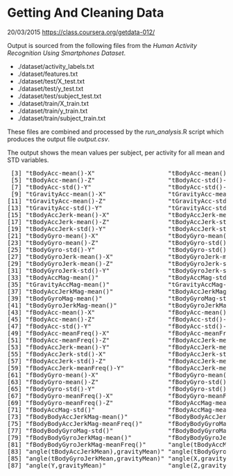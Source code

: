 # Getting And Cleaning Data

20/03/2015
https://class.coursera.org/getdata-012/

Output is sourced from the following files from the _Human Activity Recognition Using Smartphones Dataset_.

* ./dataset/activity_labels.txt
* ./dataset/features.txt
* ./dataset/test/X_test.txt
* ./dataset/test/y_test.txt
* ./dataset/test/subject_test.txt
* ./dataset/train/X_train.txt
* ./dataset/train/y_train.txt
* ./dataset/train/subject_train.txt

These files are combined and processed by the _run_analysis_.R script which produces the output file _output.csv_.

 The output shows the mean values per subject, per activity for all mean and STD variables.

<pre>
 [3] "tBodyAcc-mean()-X"                    "tBodyAcc-mean()-Y"
 [5] "tBodyAcc-mean()-Z"                    "tBodyAcc-std()-X"
 [7] "tBodyAcc-std()-Y"                     "tBodyAcc-std()-Z"
 [9] "tGravityAcc-mean()-X"                 "tGravityAcc-mean()-Y"
[11] "tGravityAcc-mean()-Z"                 "tGravityAcc-std()-X"
[13] "tGravityAcc-std()-Y"                  "tGravityAcc-std()-Z"
[15] "tBodyAccJerk-mean()-X"                "tBodyAccJerk-mean()-Y"
[17] "tBodyAccJerk-mean()-Z"                "tBodyAccJerk-std()-X"
[19] "tBodyAccJerk-std()-Y"                 "tBodyAccJerk-std()-Z"
[21] "tBodyGyro-mean()-X"                   "tBodyGyro-mean()-Y"
[23] "tBodyGyro-mean()-Z"                   "tBodyGyro-std()-X"
[25] "tBodyGyro-std()-Y"                    "tBodyGyro-std()-Z"
[27] "tBodyGyroJerk-mean()-X"               "tBodyGyroJerk-mean()-Y"
[29] "tBodyGyroJerk-mean()-Z"               "tBodyGyroJerk-std()-X"
[31] "tBodyGyroJerk-std()-Y"                "tBodyGyroJerk-std()-Z"
[33] "tBodyAccMag-mean()"                   "tBodyAccMag-std()"
[35] "tGravityAccMag-mean()"                "tGravityAccMag-std()"
[37] "tBodyAccJerkMag-mean()"               "tBodyAccJerkMag-std()"
[39] "tBodyGyroMag-mean()"                  "tBodyGyroMag-std()"
[41] "tBodyGyroJerkMag-mean()"              "tBodyGyroJerkMag-std()"
[43] "fBodyAcc-mean()-X"                    "fBodyAcc-mean()-Y"
[45] "fBodyAcc-mean()-Z"                    "fBodyAcc-std()-X"
[47] "fBodyAcc-std()-Y"                     "fBodyAcc-std()-Z"
[49] "fBodyAcc-meanFreq()-X"                "fBodyAcc-meanFreq()-Y"
[51] "fBodyAcc-meanFreq()-Z"                "fBodyAccJerk-mean()-X"
[53] "fBodyAccJerk-mean()-Y"                "fBodyAccJerk-mean()-Z"
[55] "fBodyAccJerk-std()-X"                 "fBodyAccJerk-std()-Y"
[57] "fBodyAccJerk-std()-Z"                 "fBodyAccJerk-meanFreq()-X"
[59] "fBodyAccJerk-meanFreq()-Y"            "fBodyAccJerk-meanFreq()-Z"
[61] "fBodyGyro-mean()-X"                   "fBodyGyro-mean()-Y"
[63] "fBodyGyro-mean()-Z"                   "fBodyGyro-std()-X"
[65] "fBodyGyro-std()-Y"                    "fBodyGyro-std()-Z"
[67] "fBodyGyro-meanFreq()-X"               "fBodyGyro-meanFreq()-Y"
[69] "fBodyGyro-meanFreq()-Z"               "fBodyAccMag-mean()"
[71] "fBodyAccMag-std()"                    "fBodyAccMag-meanFreq()"
[73] "fBodyBodyAccJerkMag-mean()"           "fBodyBodyAccJerkMag-std()"
[75] "fBodyBodyAccJerkMag-meanFreq()"       "fBodyBodyGyroMag-mean()"
[77] "fBodyBodyGyroMag-std()"               "fBodyBodyGyroMag-meanFreq()"
[79] "fBodyBodyGyroJerkMag-mean()"          "fBodyBodyGyroJerkMag-std()"
[81] "fBodyBodyGyroJerkMag-meanFreq()"      "angle(tBodyAccMean,gravity)"
[83] "angle(tBodyAccJerkMean),gravityMean)" "angle(tBodyGyroMean,gravityMean)"
[85] "angle(tBodyGyroJerkMean,gravityMean)" "angle(X,gravityMean)"
[87] "angle(Y,gravityMean)"                 "angle(Z,gravityMean)"
</pre>
